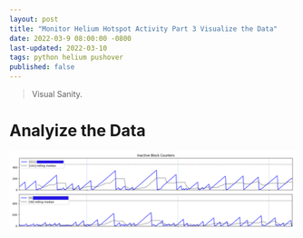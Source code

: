 ```yaml
---
layout: post
title: "Monitor Helium Hotspot Activity Part 3 Visualize the Data"
date: 2022-03-9 08:00:00 -0800
last-updated: 2022-03-10
tags: python helium pushover
published: false
---
```


> Visual Sanity.

# Analyize the Data

![sample image][sample-image]

[sample-image]: https://github.com/samgutentag/helium-heartbeat/blob/main/_assets/sample_output.png?raw=true
